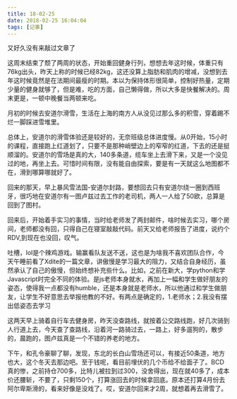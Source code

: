 ```yaml
---
title: 18-02-25
date: 2018-02-25 16:04:04
tags: [记事]
---
```


又好久没有来敲过文章了

<!-- more -->

这周末结束了颓了两周的状态，开始重回健身行列，想想去年这时候，体重只有76kg出头，昨天上称的时候已经82kg，这还没算上脂肪和肌肉的增减，没想到去年这时候竟然是在法期间最瘦的时期。本以为保持体形很简单，控制好热量，定期少量的健身就够了，但是难，吃的方面，自己懒得做，所以大多是快餐解决的。周末更是，一顿中晚餐当两顿来吃。

月初的时候去安道尔滑雪，生活在上海的南方人从没见过那么多的积雪，穿着踢不烂一脚踩进雪堆里。

总体上，安道尔的滑雪体验还是较好的，无奈班级总体进度慢。从0开始，15小时的课程，直接跑上红道划了，只要不是那种峭壁边上的窄窄的红道，下去的还是挺顺溜的。安道尔的雪场是真的大，140多条道，缆车坐上去滑下来，又是一个没见过的地，再坐上去。可惜时间有限，没有能自由探索，要是有一天就这么地图都不在，滑到哪算哪就好了。

回来的那天，早上暴风雪法国-安道尔封路，要想回去只有安道尔绕一圈到西班牙，很巧地在安道尔有一图卢兹过去工作的老司机，两人一人给了50欧，总算是回到了图村。

回来后，开始着手实习的事情，当时给老师发了两封邮件，啥时候去实习，哪个房间，老师都没有回，只得自己在寝室敲敲代码。前天又给老师报告了进度，说约个RDV,到现在也没回，叹气。

吐槽，lol是个辣鸡游戏。输赢看队友送不送，这也是为啥我不喜欢团队合作，今天午睡前看了Xdite的一篇文章，讲傲慢是学习最大的阻力，又结合自身经历，虽然承认了自己的傲慢，但始终想补充些什么。比如，之前在新大，学python和学Javascript时完全不同的体验。是js老师本身就水，再加上一幅和学生做好朋友的姿态，使得我一点都没有humble，还是本身就是老师水，所以他通过和学生做朋友，让学生不好意思去举报他教的不好。有两点是确定的，1.老师水；2.我没有摆出低姿态去学习

这两天早上骑着自行车去健身房，昨天没查路线，就按着公交路线跑，好几次骑到人行道上去，今天查了查路线，沿着河一路骑过去，一路上，好多遛狗的，散步的，晨跑的，图卢兹真是一个不错的养老的地方。

下午，和孔令豪聊了聊，发现，东北的长白山雪场还可以，有接近50条道，地方也大，这个冬天去那边吧。至于钱呢，看目前埋伏的几个币给不给面子了。BCD真的惨，之前持仓700多，比特儿被拉到过300，没舍得出，现在就40多了，成本价还腰斩，不要了，只剩150个，打算涨回去的时候拿回底。原本还打算4月份去阿尔卑斯滑的，看来好像是没戏了。哎，安道尔回来才2周，就想着再去滑雪了。
